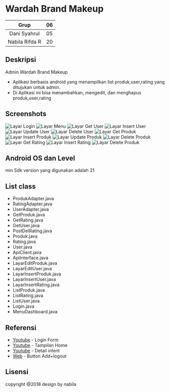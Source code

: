 # Wardah Brand Makeup
| Grup | 06 |
| :---------------: | :---------------:|
| Dani Syahrul | 05 |
| Nabila Rifda R | 20 |


## Deskripsi
Admin Wardah Brand Makeup
- Aplikasi berbasis android yang menampilkan list produk,user,rating yang ditujukan untuk admin. 
- Di Aplikasi ini bisa menambahkan, mengedit, dan menghapus produk,user,rating

## Screenshots
![Layar Login](https://github.com/nabilarifdaaa/adminMakeup/blob/master/admin_ss/1.jpg)
![Layar Menu](https://github.com/nabilarifdaaa/adminMakeup/blob/master/admin_ss/2.jpg)
![Layar Get User](https://github.com/nabilarifdaaa/adminMakeup/blob/master/admin_ss/3.jpg)
![Layar Insert User](https://github.com/nabilarifdaaa/adminMakeup/blob/master/admin_ss/5insertuser.jpg)
![Layar Update User](https://github.com/nabilarifdaaa/adminMakeup/blob/master/admin_ss/4.jpg)
![Layar Delete User](https://github.com/nabilarifdaaa/adminMakeup/blob/master/admin_ss/12deleteuser.jpg)
![Layar Get Produk](https://github.com/nabilarifdaaa/adminMakeup/blob/master/admin_ss/3.jpg)
![Layar Insert Produk](https://github.com/nabilarifdaaa/adminMakeup/blob/master/admin_ss/5insertuser.jpg)
![Layar Update Produk](https://github.com/nabilarifdaaa/adminMakeup/blob/master/admin_ss/4.jpg)
![Layar Delete Produk](https://github.com/nabilarifdaaa/adminMakeup/blob/master/admin_ss/12deleteuser.jpg)
![Layar Get Rating](https://github.com/nabilarifdaaa/adminMakeup/blob/master/admin_ss/3.jpg)
![Layar Insert Rating](https://github.com/nabilarifdaaa/adminMakeup/blob/master/admin_ss/5insertuser.jpg)
![Layar Delete Produk](https://github.com/nabilarifdaaa/adminMakeup/blob/master/admin_ss/12deleteuser.jpg)

## Android OS dan Level
min Sdk version yang digunakan adalah 21

## List class
+ ProdukAdapter.java
+ RatingAdapter.java
+ UserAdapter.java
+ GetProduk.java
+ GetRating.java
+ GetUser.java
+ PostDelRating.java
+ Produk.java
+ Rating.java
+ User.java
+ ApiClient.java
+ ApiInterface.java
+ LayarEditProduk.java
+ LayarEditUser.java
+ LayarInsertProduk.java
+ LayarInsertUser.java
+ LayarInsertRating.java
+ ListProduk.java
+ ListRating.java
+ ListUser.java
+ Login.java
+ MenuDashboard.java

## Referensi
* [Youtube](https://www.youtube.com/watch?v=oVlOXPKV-JU) - Login Form
* [Youtube](https://www.youtube.com/watch?v=QTiQawMBPUA&t=19s) - Tampilan Home
* [Youtube](https://www.youtube.com/watch?v=SD2t75T5RdY) - Detail intent
* [Web](https://developer.android.com/guide/topics/ui/floating-action-button) - Button Add+logout

## Lisensi
copyright @2018 
design by nabila
